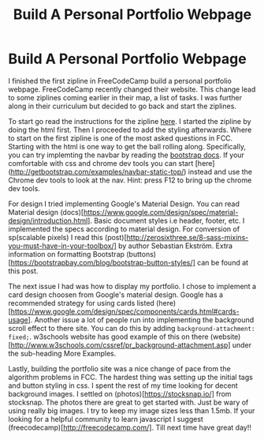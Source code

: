 ﻿---
title: Build A Personal Portfolio Webpage
category: FreeCodeCamp
tags: fcc, js, zipline, portfolio
---

Build A Personal Portfolio Webpage
==========

I finished the first zipline in FreeCodeCamp build a personal portfolio webpage. FreeCodeCamp recently changed their website. This change lead to some ziplines coming earlier in their map, a list of tasks. I was further along in their curriculum but decided to go back and start the ziplines. 

To start go read the instructions for the zipline [here](http://freecodecamp.com/challenges/zipline-build-a-personal-portfolio-webpage). I started the zipline by doing the html first. Then I proceeded to add the styling afterwards. Where to start on the first zipline is one of the most asked questions in FCC. Starting with the html is one way to get the ball rolling along. Specifically, you can try implemting the navbar by reading the [bootstrap docs](http://getbootstrap.com/components/#nav). If your comfortable with css and chrome dev tools you can start [here] (http://getbootstrap.com/examples/navbar-static-top/) instead and use the Chrome dev tools to look at the nav. Hint: press F12 to bring up the chrome dev tools.

For design I tried implementing Google's Material Design. You can read Material design (docs)[https://www.google.com/design/spec/material-design/introduction.html]. Basic document styles i.e header, footer, etc. I implemented the specs according to material design. For conversion of sp(scalable pixels) I read this (post)[http://zerosixthree.se/8-sass-mixins-you-must-have-in-your-toolbox/] by author Sebastian Ekström. Extra information on formatting Bootstrap (buttons)[https://bootstrapbay.com/blog/bootstrap-button-styles/] can be found at this post.

 The next issue I had was how to display my portfolio. I chose to implement a card design choosen from Google's material design. Google has a recommended strategy for using cards listed  (here)[https://www.google.com/design/spec/components/cards.html#cards-usage]. Another issue a lot of people run into implementing the background scroll effect to there site. You can do this by adding <code>background-attachment: fixed;</code>. w3schools website has good example of this on there (website)[http://www.w3schools.com/cssref/pr_background-attachment.asp] under the sub-heading More Examples.
 
 Lastly, building the portfolio site was a nice change of pace from the algorithm problems in FCC. The hardest thing was setting up the initial tags and button styling in css. I spent the rest of my time looking for decent background images. I settled on  (photos)[https://stocksnap.io/] from stocksnap. The photos there are great to get started with. Just be wary of using really big images. I try to keep my image sizes less than 1.5mb. If your looking for a helpful community to learn javascript I suggest (freecodecamp)[http://freecodecamp.com/]. Till next time have great day!!
 
